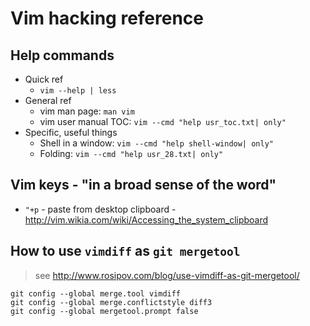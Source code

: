 
# Vim hacking reference

## Help commands

- Quick ref
  - `vim --help | less`
- General ref
  - vim man page: `man vim`
  - vim user manual TOC: `vim --cmd "help usr_toc.txt| only"`
- Specific, useful things
  - Shell in a window: `vim --cmd "help shell-window| only"`
  - Folding: `vim --cmd "help usr_28.txt| only"`

## Vim keys - "in a broad sense of the word"
- `"+p` - paste from desktop clipboard - http://vim.wikia.com/wiki/Accessing_the_system_clipboard

## How to use `vimdiff` as `git mergetool`

> see http://www.rosipov.com/blog/use-vimdiff-as-git-mergetool/

```
git config --global merge.tool vimdiff
git config --global merge.conflictstyle diff3
git config --global mergetool.prompt false
```
